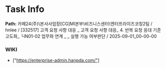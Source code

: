 # Task Info

**Path:** 카페24(주)\본사사업장\[CG]MI본부\비즈니스센터\엔터프라이즈코칭2팀 / hnlee / [332517] 고객 요청 사항 대응 _ 고객 요청 사항 대응_ 4. 반복 요청 응대 기준 고도화_ └IN01-02 업무와 연계 _ _ 실행 가능 여부판단 / 2025-09-01_00-00-00

### WIKI
- ["https://enterprise-admin.hanpda.com/"]

